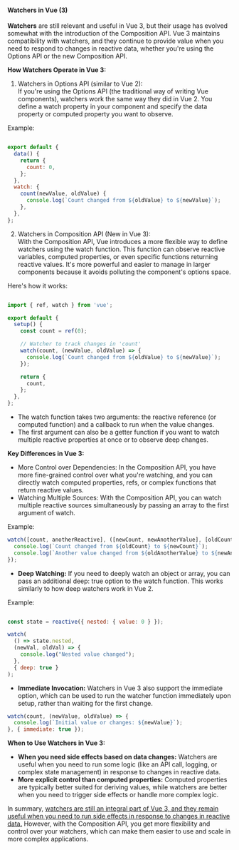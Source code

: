 <h4>Watchers in Vue (3)</h4>

**Watchers** are still relevant and useful in Vue 3, but their usage has evolved somewhat with the introduction of the Composition API. Vue 3 maintains compatibility with watchers, and they continue to provide value when you need to respond to changes in reactive data, whether you're using the Options API or the new Composition API.


**How Watchers Operate in Vue 3:**

1. Watchers in Options API (similar to Vue 2):</br>
If you're using the Options API (the traditional way of writing Vue components), watchers work the same way they did in Vue 2. You define a watch property in your component and specify the data property or computed property you want to observe.

Example:

```javascript

export default {
  data() {
    return {
      count: 0,
    };
  },
  watch: {
    count(newValue, oldValue) {
      console.log(`Count changed from ${oldValue} to ${newValue}`);
    },
  },
};
```

2. Watchers in Composition API (New in Vue 3):</br>
With the Composition API, Vue introduces a more flexible way to define watchers using the watch function. This function can observe reactive variables, computed properties, or even specific functions returning reactive values. It's more powerful and easier to manage in larger components because it avoids polluting the component's options space.

Here's how it works:

```javascript

import { ref, watch } from 'vue';

export default {
  setup() {
    const count = ref(0);

    // Watcher to track changes in 'count'
    watch(count, (newValue, oldValue) => {
      console.log(`Count changed from ${oldValue} to ${newValue}`);
    });

    return {
      count,
    };
  },
};
```

- The watch function takes two arguments: the reactive reference (or computed function) and a callback to run when the value changes.
- The first argument can also be a getter function if you want to watch multiple reactive properties at once or to observe deep changes.

**Key Differences in Vue 3:**
- More Control over Dependencies: In the Composition API, you have more fine-grained control over what you're watching, and you can directly watch computed properties, refs, or complex functions that return reactive values.
- Watching Multiple Sources: With the Composition API, you can watch multiple reactive sources simultaneously by passing an array to the first argument of watch.

Example:

```javascript
watch([count, anotherReactive], ([newCount, newAnotherValue], [oldCount, oldAnotherValue]) => {
  console.log(`Count changed from ${oldCount} to ${newCount}`);
  console.log(`Another value changed from ${oldAnotherValue} to ${newAnotherValue}`);
});
```

- **Deep Watching:** If you need to deeply watch an object or array, you can pass an additional deep: true option to the watch function. This works similarly to how deep watchers work in Vue 2.

Example:

```javascript

const state = reactive({ nested: { value: 0 } });

watch(
  () => state.nested,
  (newVal, oldVal) => {
    console.log("Nested value changed");
  },
  { deep: true }
);
```

- **Immediate Invocation:** Watchers in Vue 3 also support the immediate option, which can be used to run the watcher function immediately upon setup, rather than waiting for the first change.

```javascript
watch(count, (newValue, oldValue) => {
  console.log(`Initial value or changes: ${newValue}`);
}, { immediate: true });
```

**When to Use Watchers in Vue 3:**</br>
- **When you need side effects based on data changes:** Watchers are useful when you need to run some logic (like an API call, logging, or complex state management) in response to changes in reactive data.
- **More explicit control than computed properties:** Computed properties are typically better suited for deriving values, while watchers are better when you need to trigger side effects or handle more complex logic.

In summary, <ins>watchers are still an integral part of Vue 3, and they remain useful when you need to run side effects in response to changes in reactive data.</ins> However, with the Composition API, you get more flexibility and control over your watchers, which can make them easier to use and scale in more complex applications.
